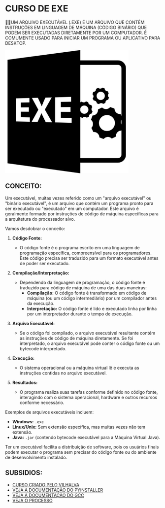 # CURSO DE EXE
👨‍⚖️UM ARQUIVO EXECUTÁVEL (.EXE) É UM ARQUIVO QUE CONTÉM INSTRUÇÕES EM LINGUAGEM DE MÁQUINA (CÓDIGO BINÁRIO) QUE PODEM SER EXECUTADAS DIRETAMENTE POR UM COMPUTADOR. É COMUMENTE USADO PARA INICIAR UM PROGRAMA OU APLICATIVO PARA DESKTOP.

<img src="FOTO.png" align="center" width="400"> <br>

## CONCEITO:
Um executável, muitas vezes referido como um "arquivo executável" ou "binário executável", é um arquivo que contém um programa pronto para ser executado ou "executado" em um computador. Este arquivo é geralmente formado por instruções de código de máquina específicas para a arquitetura do processador alvo.

Vamos desdobrar o conceito:

1. **Código Fonte:**
   - O código fonte é o programa escrito em uma linguagem de programação específica, compreensível para os programadores. Este código precisa ser traduzido para um formato executável antes de poder ser executado.

2. **Compilação/Interpretação:**
   - Dependendo da linguagem de programação, o código fonte é traduzido para código de máquina de uma das duas maneiras:
     - **Compilação:** O código fonte é transformado em código de máquina (ou um código intermediário) por um compilador antes da execução.
     - **Interpretação:** O código fonte é lido e executado linha por linha por um interpretador durante o tempo de execução.

3. **Arquivo Executável:**
   - Se o código foi compilado, o arquivo executável resultante contém as instruções de código de máquina diretamente. Se foi interpretado, o arquivo executável pode conter o código fonte ou um bytecode interpretado.

4. **Execução:**
   - O sistema operacional ou a máquina virtual lê e executa as instruções contidas no arquivo executável.

5. **Resultados:**
   - O programa realiza suas tarefas conforme definido no código fonte, interagindo com o sistema operacional, hardware e outros recursos conforme necessário.

Exemplos de arquivos executáveis incluem:
- **Windows:** `.exe`
- **Linux/Unix:** Sem extensão específica, mas muitas vezes não tem extensão.
- **Java:** `.jar` (contendo bytecode executável para a Máquina Virtual Java).

Ter um executável facilita a distribuição de software, pois os usuários finais podem executar o programa sem precisar do código fonte ou do ambiente de desenvolvimento instalado. 

## SUBSIDIOS:
- [CURSO CRIADO PELO VILHALVA](https://github.com/VILHALVA)
- [VEJA A DOCUMENTAÇÃO DO PYINSTALLER](https://pyinstaller.readthedocs.io/en/stable/index.html)
- [VEJA A DOCUMENTAÇÃO DO GCC](https://gcc.gnu.org/onlinedocs/)
- [VEJA O PROCESSO](./PROCESSO.md)
